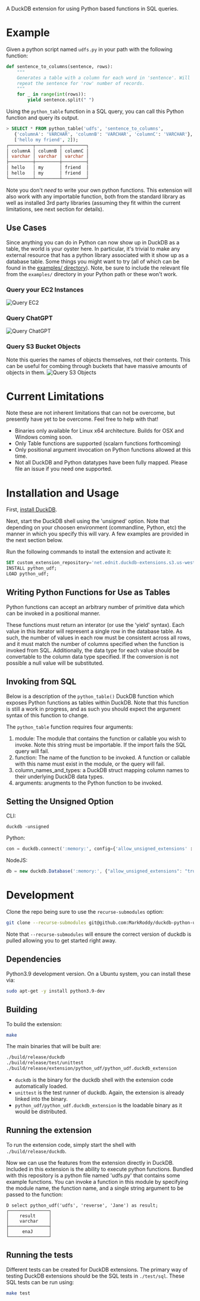 A DuckDB extension for using Python based functions in SQL queries.

# Example
Given a python script named `udfs.py` in your path with the following function:
```python
def sentence_to_columns(sentence, rows):
    """
    Generates a table with a column for each word in 'sentence'. Will
    repeat the sentence for 'row' number of records.
    """
    for _ in range(int(rows)):
        yield sentence.split(" ")
```

Using the `python_table` function in a SQL query, you can call this Python function and query its output.
```sql
> SELECT * FROM python_table('udfs', 'sentence_to_columns',
   {'columnA': 'VARCHAR', 'columnB': 'VARCHAR', 'columnC': 'VARCHAR'},
   ['hello my friend', 2]);
┌─────────┬─────────┬─────────┐
│ columnA │ columnB │ columnC │
│ varchar │ varchar │ varchar │
├─────────┼─────────┼─────────┤
│ hello   │ my      │ friend  │
│ hello   │ my      │ friend  │
└─────────┴─────────┴─────────┘
```

Note you don't *need* to write your own python functions. This extension will also work with any importable function, both from the standard library as well as installed 3rd party libraries (assuming they fit within the current limitations, see next section for details).

## Use Cases
Since anything you can do in Python can now show up in DuckDB as a table, the world is your oyster here. In particular, it's trivial to make any external resource that has a python library associated with it show up as a database table. Some things you might want to try (all of which can be found in the [examples/ directory](examples/)). Note, be sure to include the relevant file from the `examples/` directory in your Python path or these won't work.

### Query your EC2 Instances
![Query EC2](images/query-ec2.png)

### Query ChatGPT
![Query ChatGPT](images/query-chatgpt.png)

### Query S3 Bucket Objects
Note this queries the names of objects themselves, not their contents. This can be useful for combing through buckets that have massive amounts of objects in them.
![Query S3 Objects](images/query-list-bucket.png)

# Current Limitations
Note these are not inherent limitations that can not be overcome, but presently have yet to be overcome. Feel free to help with that!

* Binaries only available for Linux x64 architecture. Builds for OSX and Windows coming soon.
* Only Table functions are supported (scalarn functions forthcoming)
* Only positional argument invocation on Python functions allowed at this time.
* Not all DuckDB and Python datatypes have been fully mapped. Please file an issue if you need one supported.

# Installation and Usage

First, [install DuckDB](https://duckdb.org/docs/installation/).

Next, start the DuckDB shell using the 'unsigned' option. Note that depending on your choosen environment (commandline, Python, etc) the manner in which you specify this will vary. A few examples are provided in the next section below.

Run the following commands to install the extension and activate it:

```sql
SET custom_extension_repository='net.ednit.duckdb-extensions.s3.us-west-2.amazonaws.com/python_udf/latest';
INSTALL python_udf;
LOAD python_udf;
```

## Writing Python Functions for Use as Tables
Python functions can accept an arbitrary number of primitive data which can be invoked in a positional manner.

These functions must return an interator (or use the 'yield' syntax). Each value in this iterator will represent
a single row in the database table. As such, the number of values in each row must be consistent across all rows,
and it must match the number of columns specified when the function is invoked from SQL. Additionally, the data
type for each value should be convertable to the column data type specified. If the conversion is not possible a
null value will be substituted.

## Invoking from SQL
Below is a description of the `python_table()` DuckDB function which exposes Python functions as tables within DuckDB. Note
that this function is still a work in progress, and as such you should expect the argument syntax of this function to change.

The `python_table` function requires four arguments:

1. module: The module that contains the function or callable you wish to invoke. Note this string must be importable. If the import fails the SQL query will fail.
1. function: The name of the function to be invoked. A function or callable with this name must exist in the module, or the query will fail.
1. column_names_and_types: a DuckDB struct mapping column names to their underlying DuckDB data types.
1. arguments: arugments to the Python function to be invoked.


## Setting the Unsigned Option
CLI:
```shell
duckdb -unsigned
```

Python:
```python
con = duckdb.connect(':memory:', config={'allow_unsigned_extensions' : 'true'})
```

NodeJS:
```js
db = new duckdb.Database(':memory:', {"allow_unsigned_extensions": "true"});
```
    

# Development
Clone the repo being sure to use the `recurse-submodules` option:

```sh
git clone --recurse-submodules git@github.com:MarkRoddy/duckdb-python-udf.git
```
Note that `--recurse-submodules` will ensure the correct version of duckdb is pulled allowing you to get started right away.

## Dependencies
Python3.9 development version. On a Ubuntu system, you can install these via:
```sh
sudo apt-get -y install python3.9-dev
```

## Building
To build the extension:
```sh
make
```
The main binaries that will be built are:
```sh
./build/release/duckdb
./build/release/test/unittest
./build/release/extension/python_udf/python_udf.duckdb_extension
```
- `duckdb` is the binary for the duckdb shell with the extension code automatically loaded. 
- `unittest` is the test runner of duckdb. Again, the extension is already linked into the binary.
- `python_udf/python_udf.duckdb_extension` is the loadable binary as it would be distributed.

## Running the extension
To run the extension code, simply start the shell with `./build/release/duckdb`.

Now we can use the features from the extension directly in DuckDB. Included in this extension is the ability to execute python functions. Bundled with this repository is a python file named 'udfs.py' that contains some example functions. You can invoke a function in this module by specifying the module name, the function name, and a single string argument to be passed to the function:
```
D select python_udf('udfs', 'reverse', 'Jane') as result;
┌───────────────┐
│    result     │
│    varchar    │
├───────────────┤
│     enaJ      │
└───────────────┘
```

## Running the tests
Different tests can be created for DuckDB extensions. The primary way of testing DuckDB extensions should be the SQL tests in `./test/sql`. These SQL tests can be run using:
```sh
make test
```

